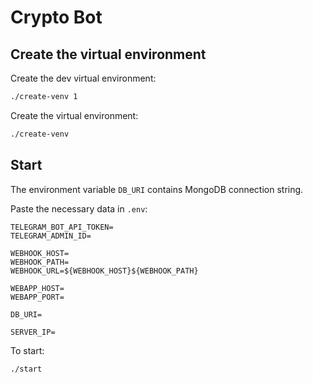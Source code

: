 # Crypto Bot

## Create the virtual environment

Create the dev virtual environment:

```bash
./create-venv 1
```

Create the virtual environment:

```bash
./create-venv
```

## Start

The environment variable `DB_URI` contains MongoDB connection string.

Paste the necessary data in `.env`:

```
TELEGRAM_BOT_API_TOKEN=
TELEGRAM_ADMIN_ID=

WEBHOOK_HOST=
WEBHOOK_PATH=
WEBHOOK_URL=${WEBHOOK_HOST}${WEBHOOK_PATH}

WEBAPP_HOST=
WEBAPP_PORT=

DB_URI=

SERVER_IP=
```

To start:

```bash
./start
```
